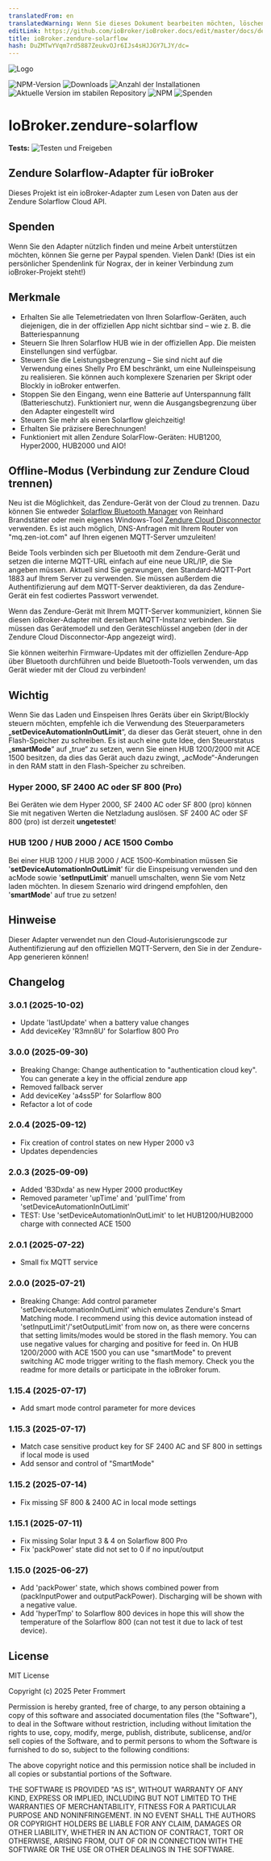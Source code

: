 ```yaml
---
translatedFrom: en
translatedWarning: Wenn Sie dieses Dokument bearbeiten möchten, löschen Sie bitte das Feld "translationsFrom". Andernfalls wird dieses Dokument automatisch erneut übersetzt
editLink: https://github.com/ioBroker/ioBroker.docs/edit/master/docs/de/adapterref/iobroker.zendure-solarflow/README.md
title: ioBroker.zendure-solarflow
hash: DuZMTwYVqm7rd5887ZeukvOJr6IJs4sHJJGY7LJY/dc=
---
```

![Logo](../../../en/adapterref/iobroker.zendure-solarflow/admin/zendure-solarflow.png)

![NPM-Version](https://img.shields.io/npm/v/iobroker.zendure-solarflow.svg)
![Downloads](https://img.shields.io/npm/dm/iobroker.zendure-solarflow.svg)
![Anzahl der Installationen](https://iobroker.live/badges/zendure-solarflow-installed.svg)
![Aktuelle Version im stabilen Repository](https://iobroker.live/badges/zendure-solarflow-stable.svg)
![NPM](https://nodei.co/npm/iobroker.zendure-solarflow.png?downloads=true)
![Spenden](https://img.shields.io/badge/PayPal-00457C?style=for-the-badge&logo=paypal&logoColor=white)

# IoBroker.zendure-solarflow
**Tests:** ![Testen und Freigeben](https://github.com/nograx/ioBroker.zendure-solarflow/workflows/Test%20and%20Release/badge.svg)

## Zendure Solarflow-Adapter für ioBroker
Dieses Projekt ist ein ioBroker-Adapter zum Lesen von Daten aus der Zendure Solarflow Cloud API.

## Spenden
Wenn Sie den Adapter nützlich finden und meine Arbeit unterstützen möchten, können Sie gerne per Paypal spenden. Vielen Dank! (Dies ist ein persönlicher Spendenlink für Nograx, der in keiner Verbindung zum ioBroker-Projekt steht!)<br />

## Merkmale
- Erhalten Sie alle Telemetriedaten von Ihren Solarflow-Geräten, auch diejenigen, die in der offiziellen App nicht sichtbar sind – wie z. B. die Batteriespannung
- Steuern Sie Ihren Solarflow HUB wie in der offiziellen App. Die meisten Einstellungen sind verfügbar.
- Steuern Sie die Leistungsbegrenzung – Sie sind nicht auf die Verwendung eines Shelly Pro EM beschränkt, um eine Nulleinspeisung zu realisieren. Sie können auch komplexere Szenarien per Skript oder Blockly in ioBroker entwerfen.
- Stoppen Sie den Eingang, wenn eine Batterie auf Unterspannung fällt (Batterieschutz). Funktioniert nur, wenn die Ausgangsbegrenzung über den Adapter eingestellt wird
- Steuern Sie mehr als einen Solarflow gleichzeitig!
- Erhalten Sie präzisere Berechnungen!
- Funktioniert mit allen Zendure SolarFlow-Geräten: HUB1200, Hyper2000, HUB2000 und AIO!

## Offline-Modus (Verbindung zur Zendure Cloud trennen)
Neu ist die Möglichkeit, das Zendure-Gerät von der Cloud zu trennen. Dazu können Sie entweder [Solarflow Bluetooth Manager](https://github.com/reinhard-brandstaedter/solarflow-bt-manager) von Reinhard Brandstätter oder mein eigenes Windows-Tool [Zendure Cloud Disconnector](https://github.com/nograx/zendure-cloud-disconnector) verwenden. Es ist auch möglich, DNS-Anfragen mit Ihrem Router von "mq.zen-iot.com" auf Ihren eigenen MQTT-Server umzuleiten!

Beide Tools verbinden sich per Bluetooth mit dem Zendure-Gerät und setzen die interne MQTT-URL einfach auf eine neue URL/IP, die Sie angeben müssen. Aktuell sind Sie gezwungen, den Standard-MQTT-Port 1883 auf Ihrem Server zu verwenden. Sie müssen außerdem die Authentifizierung auf dem MQTT-Server deaktivieren, da das Zendure-Gerät ein fest codiertes Passwort verwendet.

Wenn das Zendure-Gerät mit Ihrem MQTT-Server kommuniziert, können Sie diesen ioBroker-Adapter mit derselben MQTT-Instanz verbinden. Sie müssen das Gerätemodell und den Geräteschlüssel angeben (der in der Zendure Cloud Disconnector-App angezeigt wird).

Sie können weiterhin Firmware-Updates mit der offiziellen Zendure-App über Bluetooth durchführen und beide Bluetooth-Tools verwenden, um das Gerät wieder mit der Cloud zu verbinden!

## Wichtig
Wenn Sie das Laden und Einspeisen Ihres Geräts über ein Skript/Blockly steuern möchten, empfehle ich die Verwendung des Steuerparameters „**setDeviceAutomationInOutLimit**“, da dieser das Gerät steuert, ohne in den Flash-Speicher zu schreiben. Es ist auch eine gute Idee, den Steuerstatus „**smartMode**“ auf „true“ zu setzen, wenn Sie einen HUB 1200/2000 mit ACE 1500 besitzen, da dies das Gerät auch dazu zwingt, „acMode“-Änderungen in den RAM statt in den Flash-Speicher zu schreiben.

### Hyper 2000, SF 2400 AC oder SF 800 (Pro)
Bei Geräten wie dem Hyper 2000, SF 2400 AC oder SF 800 (pro) können Sie mit negativen Werten die Netzladung auslösen. SF 2400 AC oder SF 800 (pro) ist derzeit **ungetestet**!

### HUB 1200 / HUB 2000 / ACE 1500 Combo
Bei einer HUB 1200 / HUB 2000 / ACE 1500-Kombination müssen Sie '**setDeviceAutomationInOutLimit**' für die Einspeisung verwenden und den acMode sowie '**setInputLimit**' manuell umschalten, wenn Sie vom Netz laden möchten. In diesem Szenario wird dringend empfohlen, den '**smartMode**' auf true zu setzen!

## Hinweise
Dieser Adapter verwendet nun den Cloud-Autorisierungscode zur Authentifizierung auf den offiziellen MQTT-Servern, den Sie in der Zendure-App generieren können!

## Changelog
### 3.0.1 (2025-10-02)

- Update 'lastUpdate' when a battery value changes
- Add deviceKey 'R3mn8U' for Solarflow 800 Pro

### 3.0.0 (2025-09-30)

- Breaking Change: Change authentication to "authentication cloud key". You can generate a key in the official zendure app
- Removed fallback server
- Add deviceKey 'a4ss5P' for Solarflow 800
- Refactor a lot of code

### 2.0.4 (2025-09-12)

- Fix creation of control states on new Hyper 2000 v3
- Updates dependencies

### 2.0.3 (2025-09-09)

- Added 'B3Dxda' as new Hyper 2000 productKey
- Removed parameter 'upTime' and 'pullTime' from 'setDeviceAutomationInOutLimit'
- TEST: Use 'setDeviceAutomationInOutLimit' to let HUB1200/HUB2000 charge with connected ACE 1500

### 2.0.1 (2025-07-22)

- Small fix MQTT service

### 2.0.0 (2025-07-21)

- Breaking Change: Add control parameter 'setDeviceAutomationInOutLimit' which emulates Zendure's Smart Matching mode. I recommend using this device automation instead of 'setInputLimit'/'setOutputLimit' from now on, as there were concerns that setting limits/modes would be stored in the flash memory. You can use negative values for charging and positive for feed in. On HUB 1200/2000 with ACE 1500 you can use "smartMode" to prevent switching AC mode trigger writing to the flash memory. Check you the readme for more details or participate in the ioBroker forum.

### 1.15.4 (2025-07-17)

- Add smart mode control parameter for more devices

### 1.15.3 (2025-07-17)

- Match case sensitive product key for SF 2400 AC and SF 800 in settings if local mode is used
- Add sensor and control of "SmartMode"

### 1.15.2 (2025-07-14)

- Fix missing SF 800 & 2400 AC in local mode settings

### 1.15.1 (2025-07-11)

- Fix missing Solar Input 3 & 4 on Solarflow 800 Pro
- Fix 'packPower' state did not set to 0 if no input/output

### 1.15.0 (2025-06-27)

- Add 'packPower' state, which shows combined power from (packInputPower and outputPackPower). Discharging will be shown with a negative value.
- Add 'hyperTmp' to Solarflow 800 devices in hope this will show the temperature of the Solarflow 800 (can not test it due to lack of test device).

## License

MIT License

Copyright (c) 2025 Peter Frommert

Permission is hereby granted, free of charge, to any person obtaining a copy
of this software and associated documentation files (the "Software"), to deal
in the Software without restriction, including without limitation the rights
to use, copy, modify, merge, publish, distribute, sublicense, and/or sell
copies of the Software, and to permit persons to whom the Software is
furnished to do so, subject to the following conditions:

The above copyright notice and this permission notice shall be included in all
copies or substantial portions of the Software.

THE SOFTWARE IS PROVIDED "AS IS", WITHOUT WARRANTY OF ANY KIND, EXPRESS OR
IMPLIED, INCLUDING BUT NOT LIMITED TO THE WARRANTIES OF MERCHANTABILITY,
FITNESS FOR A PARTICULAR PURPOSE AND NONINFRINGEMENT. IN NO EVENT SHALL THE
AUTHORS OR COPYRIGHT HOLDERS BE LIABLE FOR ANY CLAIM, DAMAGES OR OTHER
LIABILITY, WHETHER IN AN ACTION OF CONTRACT, TORT OR OTHERWISE, ARISING FROM,
OUT OF OR IN CONNECTION WITH THE SOFTWARE OR THE USE OR OTHER DEALINGS IN THE
SOFTWARE.